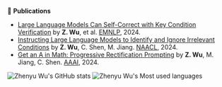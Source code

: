 🔭 **Publications**

 - [Large Language Models Can Self-Correct with Key Condition Verification](https://wzy6642.github.io/proco.github.io/) by **Z. Wu**, et al. [EMNLP](https://2024.emnlp.org/), 2024.
 - [Instructing Large Language Models to Identify and Ignore Irrelevant Conditions](https://wzy6642.github.io/I3C.github.io/) by **Z. Wu**, C. Shen, M. Jiang. [NAACL](https://2024.naacl.org/), 2024.
 - [Get an A in Math: Progressive Rectification Prompting](https://wzy6642.github.io/prp.github.io/) by **Z. Wu**, M. Jiang, C. Shen. [AAAI](https://aaai.org/aaai-conference/), 2024.

<!--
**wzy6642/wzy6642** is a ✨ _special_ ✨ repository because its `README.md` (this file) appears on your GitHub profile.

Here are some ideas to get you started:

- 🔭 I’m currently working on ...
- 🌱 I’m currently learning ...
- 👯 I’m looking to collaborate on ...
- 🤔 I’m looking for help with ...
- 💬 Ask me about ...
- 📫 How to reach me: ...
- 😄 Pronouns: ...
- ⚡ Fun fact: ...
-->
![Zhenyu Wu's GitHub stats](https://github-readme-stats.vercel.app/api?username=wzy6642&show_icons=true&theme=transparent)
![Zhenyu Wu's Most used languages](https://github-readme-stats.vercel.app/api/top-langs/?username=wzy6642&layout=compact&hide_border=true&langs_count=10)
